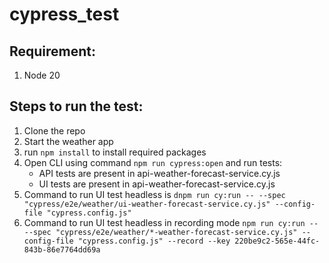 # cypress_test

## Requirement:

1. Node 20

## Steps to run the test:

1. Clone the repo
1. Start the weather app
1. run `npm install` to install required packages
1. Open CLI using command `npm run cypress:open` and run tests:
   - API tests are present in api-weather-forecast-service.cy.js
   - UI tests are present in api-weather-forecast-service.cy.js
1. Command to run UI test headless is `dnpm run cy:run -- --spec "cypress/e2e/weather/ui-weather-forecast-service.cy.js" --config-file "cypress.config.js"`
1. Command to run UI test headless in recording mode `npm run cy:run -- --spec "cypress/e2e/weather/*-weather-forecast-service.cy.js" --config-file "cypress.config.js" --record --key 220be9c2-565e-44fc-843b-86e7764dd69a`
